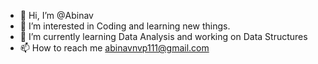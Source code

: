 - 👋 Hi, I’m @Abinav
- 👀 I’m interested in Coding and learning new things.
- 🌱 I’m currently learning Data Analysis and working on Data Structures
- 📫 How to reach me abinavnvp111@gmail.com

<!---
Abinav2010/Abinav2010 is a ✨ special ✨ repository because its `README.md` (this file) appears on your GitHub profile.
You can click the Preview link to take a look at your changes.
--->
